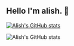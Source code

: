 ## Hello I'm alish. 👋

[![Alish's GitHub stats](https://github-readme-stats.vercel.app/api?username=AlishGoroglu0)](https://github.com/AlishGoroglu0/github-readme-stats)

![Alish's GitHub stats](https://github-readme-stats.vercel.app/api?username=AlishGoroglu0&show=reviews,discussions_started,discussions_answered,prs_merged,prs_merged_percentage)

